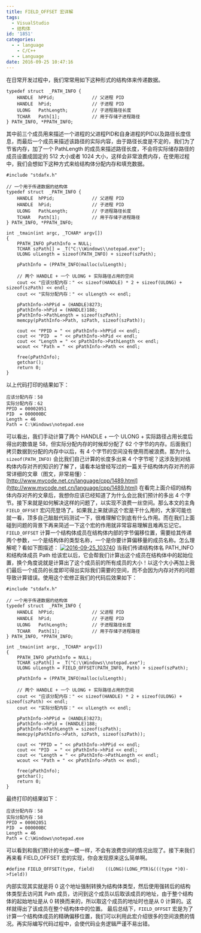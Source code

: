 ```yaml
---
title: FIELD_OFFSET 宏详解
tags:
  - VisualStudio
  - 结构体
id: '1851'
categories:
  - - language
    - C/C++
  - - Language
date: 2016-09-25 10:47:16
---
```


在日常开发过程中，我们常常用如下这种形式的结构体来传递数据。

```
typedef struct  _PATH_INFO {
    HANDLE  hPPid;              // 父进程 PID
    HANDLE  hPid;               // 子进程 PID
    ULONG   PathLength;         // 子进程路径长度
    TCHAR   Path[1];            // 用于存储子进程路径
} PATH_INFO, *PPATH_INFO;
```

其中前三个成员用来描述一个进程的父进程PID和自身进程的PID以及路径长度信息，而最后一个成员来描述该路径的实际内容，由于路径长度是不定的，我们为了节省内存，加了一个 PathLength 的成员来描述路径长度，不会将实际储存路径的成员设置成固定的 512 大小或者 1024 大小，这样会非常浪费内存，在使用过程中，我们会想如下这种方式来给结构体分配内存和填充数据。
<!-- more -->
```
#include "stdafx.h"

// 一个用于传递数据的结构体
typedef struct  _PATH_INFO {
    HANDLE  hPPid;              // 父进程 PID
    HANDLE  hPid;               // 子进程 PID
    ULONG   PathLength;         // 子进程路径长度
    TCHAR   Path[1];            // 用于存储子进程路径
} PATH_INFO, *PPATH_INFO;

int _tmain(int argc, _TCHAR* argv[])
{
    PPATH_INFO pPathInfo = NULL;
    TCHAR szPath[] = _T("C:\\Windows\\notepad.exe");
    ULONG ulLength = sizeof(PATH_INFO) + sizeof(szPath);

    pPathInfo = (PPATH_INFO)malloc(ulLength);

    // 两个 HANDLE + 一个 ULONG + 实际路径占用的空间
    cout << "应该分配内存：" << sizeof(HANDLE) * 2 + sizeof(ULONG) + sizeof(szPath) << endl;
    cout << "实际分配内存：" << ulLength << endl;

    pPathInfo->hPPid = (HANDLE)8273;
    pPathInfo->hPid = (HANDLE)188;
    pPathInfo->PathLength = sizeof(szPath);
    memcpy(pPathInfo->Path, szPath, sizeof(szPath));

    cout << "PPID = " << pPathInfo->hPPid << endl;
    cout << "PID  = " << pPathInfo->hPid << endl;
    cout << "Length = " << pPathInfo->PathLength << endl;
    wcout << "Path = " << pPathInfo->Path << endl;

    free(pPathInfo);
    getchar();
    return 0;
}
```

以上代码打印的结果如下：

```
应该分配内存：58
实际分配内存：62
PPID = 00002051
PID  = 000000BC
Length = 46
Path = C:\Windows\notepad.exe
```

可以看出，我们手动计算了两个 HANDLE + 一个 ULONG + 实际路径占用长度后得出的数值是 58，但实际分配内存的时候却分配了 62 个字节的内存。后面我们拷贝数据到分配的内存中以后，有 4 个字节的空间没有使用而被浪费。那为什么 `sizeof(PATH_INFO)` 会比我们自己计算的长度多出来 4 个字节呢？这涉及到对结构体内存对齐的知识的了解了，请看本站曾经写过的一篇关于结构体内存对齐的非常详细的文章（图文，非常易懂）：[http://www.mycode.net.cn/language/cpp/1489.html](http://www.mycode.net.cn/language/cpp/1489.html) 在看完上面介绍的结构体内存对齐的文章后，我想你应该已经知道了为什么会比我们预计的多出 4 个字节。接下来就是如何解决这样的问题了，以实现不浪费一丝空间。那么本文的主角 `FIELD_OFFSET` 宏闪亮登场了。如果我上来就讲这个宏是干什么用的，大家可能也就一看，顶多自己敲敲代码测试一下，很难理解它到底有什么作用。而在我们上面碰到问题的背景下再来简述一下这个宏的作用就非常容易理解且难再忘记它。 `FIELD_OFFSET` 计算一个结构体成员在结构体内部的字节偏移位置，需要给其传递两个参数，一个是结构体的类型名称，一个是你要计算偏移量的成员名称。怎么理解呢？看如下图描述： [![2016-09-25_103740](http://www.mycode.net.cn/wp-content/uploads/2016/09/2016-09-25_103740.png)](http://www.mycode.net.cn/wp-content/uploads/2016/09/2016-09-25_103740.png) 当我们传递结构体名 PATH\_INFO 和结构体成员 Path 给该宏以后，它会帮我们计算出这个成员在结构体中的起始位置，换个角度说就是计算出了这个成员前的所有成员的大小！以这个大小再加上我们最后一个成员的长度即可得出实际我们需要的空间，而不会因为内存对齐的问题导致计算错误。使用这个宏修正我们的代码后效果如下：

```
#include "stdafx.h"

// 一个用于传递数据的结构体
typedef struct  _PATH_INFO {
    HANDLE  hPPid;              // 父进程 PID
    HANDLE  hPid;               // 子进程 PID
    ULONG   PathLength;         // 子进程路径长度
    TCHAR   Path[1];            // 用于存储子进程路径
} PATH_INFO, *PPATH_INFO;

int _tmain(int argc, _TCHAR* argv[])
{
    PPATH_INFO pPathInfo = NULL;
    TCHAR szPath[] = _T("C:\\Windows\\notepad.exe");
    ULONG ulLength = FIELD_OFFSET(PATH_INFO, Path) + sizeof(szPath);

    pPathInfo = (PPATH_INFO)malloc(ulLength);

    // 两个 HANDLE + 一个 ULONG + 实际路径占用的空间
    cout << "应该分配内存：" << sizeof(HANDLE) * 2 + sizeof(ULONG) + sizeof(szPath) << endl;
    cout << "实际分配内存：" << ulLength << endl;

    pPathInfo->hPPid = (HANDLE)8273;
    pPathInfo->hPid = (HANDLE)188;
    pPathInfo->PathLength = sizeof(szPath);
    memcpy(pPathInfo->Path, szPath, sizeof(szPath));

    cout << "PPID = " << pPathInfo->hPPid << endl;
    cout << "PID  = " << pPathInfo->hPid << endl;
    cout << "Length = " << pPathInfo->PathLength << endl;
    wcout << "Path = " << pPathInfo->Path << endl;

    free(pPathInfo);
    getchar();
    return 0;
}
```

最终打印的结果如下：

```
应该分配内存：58
实际分配内存：58
PPID = 00002051
PID  = 000000BC
Length = 46
Path = C:\Windows\notepad.exe
```

可以看到和我们预计的长度一模一样，不会有浪费空间的情况出现了。接下来我们再来看 FIELD\_OFFSET 宏的实现，你会发现原来这么简单啊。

```
#define FIELD_OFFSET(type, field)    ((LONG)(LONG_PTR)&(((type *)0)->field))
```

内部实现其实就是将 0 这个地址强制转换为结构体类型，然后使用强转后的结构体类型去访问其 Path 成员，访问到这个成员以后取该成员的地址，由于整个结构体的起始地址是从 0 转换而来的，所以取这个成员的地址时也是从 0 计算的。这样就得出了该成员在整个结构体中的位置。 最后总结下，`FIELD_OFFSET` 宏是为了计算一个结构体成员的精确偏移位置，我们可以利用此宏介绍很多的空间浪费的情况。再实际编写代码过程中，会使代码业务逻辑严谨不易出错。